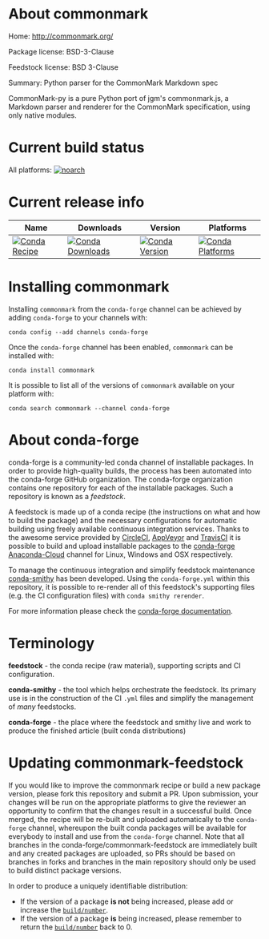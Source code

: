 About commonmark
================

Home: http://commonmark.org/

Package license: BSD-3-Clause

Feedstock license: BSD 3-Clause

Summary: Python parser for the CommonMark Markdown spec

CommonMark-py is a pure Python port of jgm's commonmark.js, a Markdown
parser and renderer for the CommonMark specification, using only native
modules.


Current build status
====================

All platforms:
[![noarch](https://img.shields.io/circleci/project/github/conda-forge/commonmark-feedstock/master.svg?label=noarch)](https://circleci.com/gh/conda-forge/commonmark-feedstock)

Current release info
====================

| Name | Downloads | Version | Platforms |
| --- | --- | --- | --- |
| [![Conda Recipe](https://img.shields.io/badge/recipe-commonmark-green.svg)](https://anaconda.org/conda-forge/commonmark) | [![Conda Downloads](https://img.shields.io/conda/dn/conda-forge/commonmark.svg)](https://anaconda.org/conda-forge/commonmark) | [![Conda Version](https://img.shields.io/conda/vn/conda-forge/commonmark.svg)](https://anaconda.org/conda-forge/commonmark) | [![Conda Platforms](https://img.shields.io/conda/pn/conda-forge/commonmark.svg)](https://anaconda.org/conda-forge/commonmark) |

Installing commonmark
=====================

Installing `commonmark` from the `conda-forge` channel can be achieved by adding `conda-forge` to your channels with:

```
conda config --add channels conda-forge
```

Once the `conda-forge` channel has been enabled, `commonmark` can be installed with:

```
conda install commonmark
```

It is possible to list all of the versions of `commonmark` available on your platform with:

```
conda search commonmark --channel conda-forge
```


About conda-forge
=================

conda-forge is a community-led conda channel of installable packages.
In order to provide high-quality builds, the process has been automated into the
conda-forge GitHub organization. The conda-forge organization contains one repository
for each of the installable packages. Such a repository is known as a *feedstock*.

A feedstock is made up of a conda recipe (the instructions on what and how to build
the package) and the necessary configurations for automatic building using freely
available continuous integration services. Thanks to the awesome service provided by
[CircleCI](https://circleci.com/), [AppVeyor](https://www.appveyor.com/)
and [TravisCI](https://travis-ci.org/) it is possible to build and upload installable
packages to the [conda-forge](https://anaconda.org/conda-forge)
[Anaconda-Cloud](https://anaconda.org/) channel for Linux, Windows and OSX respectively.

To manage the continuous integration and simplify feedstock maintenance
[conda-smithy](https://github.com/conda-forge/conda-smithy) has been developed.
Using the ``conda-forge.yml`` within this repository, it is possible to re-render all of
this feedstock's supporting files (e.g. the CI configuration files) with ``conda smithy rerender``.

For more information please check the [conda-forge documentation](https://conda-forge.org/docs/).

Terminology
===========

**feedstock** - the conda recipe (raw material), supporting scripts and CI configuration.

**conda-smithy** - the tool which helps orchestrate the feedstock.
                   Its primary use is in the construction of the CI ``.yml`` files
                   and simplify the management of *many* feedstocks.

**conda-forge** - the place where the feedstock and smithy live and work to
                  produce the finished article (built conda distributions)


Updating commonmark-feedstock
=============================

If you would like to improve the commonmark recipe or build a new
package version, please fork this repository and submit a PR. Upon submission,
your changes will be run on the appropriate platforms to give the reviewer an
opportunity to confirm that the changes result in a successful build. Once
merged, the recipe will be re-built and uploaded automatically to the
`conda-forge` channel, whereupon the built conda packages will be available for
everybody to install and use from the `conda-forge` channel.
Note that all branches in the conda-forge/commonmark-feedstock are
immediately built and any created packages are uploaded, so PRs should be based
on branches in forks and branches in the main repository should only be used to
build distinct package versions.

In order to produce a uniquely identifiable distribution:
 * If the version of a package **is not** being increased, please add or increase
   the [``build/number``](https://conda.io/docs/user-guide/tasks/build-packages/define-metadata.html#build-number-and-string).
 * If the version of a package **is** being increased, please remember to return
   the [``build/number``](https://conda.io/docs/user-guide/tasks/build-packages/define-metadata.html#build-number-and-string)
   back to 0.
